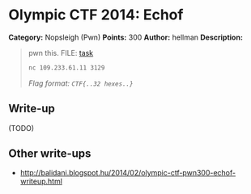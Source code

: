 # Olympic CTF 2014: Echof

**Category:** Nopsleigh (Pwn)
**Points:** 300
**Author:** hellman
**Description:**

> pwn this. FILE: [task](task)
>
> ```bash
> nc 109.233.61.11 3129
> ```
>
> _Flag format: `CTF{..32 hexes..}`_

## Write-up

(TODO)

## Other write-ups

* <http://balidani.blogspot.hu/2014/02/olympic-ctf-pwn300-echof-writeup.html>
